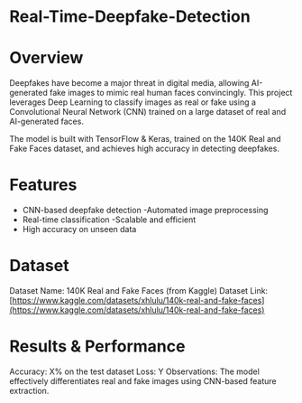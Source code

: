 # Real-Time-Deepfake-Detection

# Overview
Deepfakes have become a major threat in digital media, allowing AI-generated fake images to mimic real human faces convincingly. This project leverages Deep Learning to classify images as real or fake using a Convolutional Neural Network (CNN) trained on a large dataset of real and AI-generated faces.

The model is built with TensorFlow & Keras, trained on the 140K Real and Fake Faces dataset, and achieves high accuracy in detecting deepfakes.

#  Features
- CNN-based deepfake detection
-Automated image preprocessing
- Real-time classification
-Scalable and efficient
- High accuracy on unseen data

# Dataset
Dataset Name: 140K Real and Fake Faces (from Kaggle)
Dataset Link: [https://www.kaggle.com/datasets/xhlulu/140k-real-and-fake-faces](https://www.kaggle.com/datasets/xhlulu/140k-real-and-fake-faces)  


#  Results & Performance
Accuracy: X% on the test dataset
Loss: Y
Observations: The model effectively differentiates real and fake images using CNN-based feature extraction.
